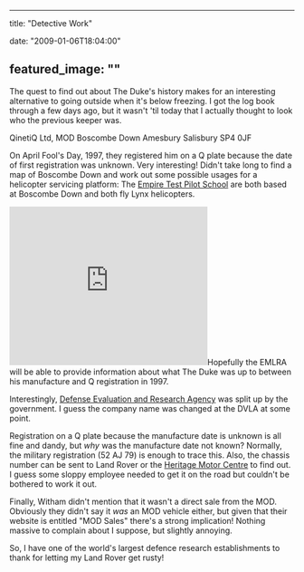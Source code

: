 
---
title: "Detective Work"

date: "2009-01-06T18:04:00"

featured_image: ""
---


The quest to find out about The Duke's history makes for an interesting alternative to going outside when it's below freezing.   I got the log book through a few days ago, but it wasn't 'til today that I actually thought to look who the previous keeper was.

QinetiQ Ltd,
MOD Boscombe Down
Amesbury
Salisbury
SP4 0JF

On April Fool's Day, 1997, they registered him on a Q plate because the date of first registration was unknown.   Very interesting!  Didn't take long to find a map of Boscombe Down and work out some possible usages for a helicopter servicing platform:  The <a href="http://www.qinetiq.com/home_etps.html">Empire Test Pilot School</a> are both based at Boscombe Down and both fly Lynx helicopters.
<iframe marginheight="0" marginwidth="0" src="http://www.multimap.com/client/embed/?width=350&height=280&lat=51.16391&lon=-1.74641&zoomFactor=17&emid=uuNXUY4eLKrBqw5TeKWMlbLm3w4uGP4u&mapType=hybrid&moveMap=13,-7" scrolling="no" width="350" frameborder="0" height="280">&amp;amp;lt;br /&amp;amp;gt;</iframe>Hopefully the EMLRA will be able to provide information about what The Duke was up to between his manufacture and Q registration in 1997.

Interestingly, <a href="http://en.wikipedia.org/wiki/Defence_Evaluation_and_Research_Agency">Defense Evaluation and Research Agency</a> was split up by the government.  I guess the company name was changed at the DVLA at some point.

Registration on a Q plate because the manufacture date is unknown is all fine and dandy, but <span style="font-style: italic;">why </span>was the manufacture date not known?  Normally, the military registration (52 AJ 79) is enough to trace this.  Also, the chassis number can be sent to Land Rover or the <a href="http://www.heritage-motor-centre.co.uk/shop/heritage-certificates/index.html">Heritage Motor Centre</a> to find out.  I guess some sloppy employee needed to get it on the road but couldn't be bothered to work it out.

Finally, Witham didn't mention that it wasn't a direct sale from the MOD.  Obviously they didn't say it <span style="font-style: italic;">was</span> an MOD vehicle either, but given that their website is entitled "MOD Sales" there's a strong implication!  Nothing massive to complain about I suppose, but slightly annoying.

So, I have one of the world's largest defence research establishments to thank for letting my Land Rover get rusty!